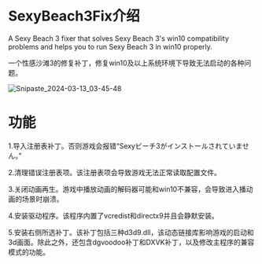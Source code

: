 # SexyBeach3Fix介绍
A Sexy Beach 3 fixer that solves Sexy Beach 3's win10 compatibility problems and helps you to run Sexy Beach 3 in win10 properly.

一个性感沙滩3的修复补丁，修复win10及以上系统环境下导致无法启动的各种问题。

![Snipaste_2024-03-13_03-45-48](https://github.com/exjhon/SexyBeach3Fix/assets/57669179/513738d6-aab2-43c0-99cf-59df74f91ddf)

# 功能

1.导入注册表补丁。否则游戏会报错“Sexyビーチ3がインストールされていません。”

2.清理错误注册表项。该注册表项会导致游戏无法正常读取配置文件。

3.关闭动画再生。游戏中播放动画的解码器可能和win10不兼容，会导致进入播动画的场景时崩溃。

4.安装驱动程序。该程序内置了vcredist和directx9并且会静默安装。

5.安装右侧所选补丁。该补丁包括三种d3d9.dll，该动态链接库影响游戏的启动和3d画面。除此之外，还包含dgvoodoo补丁和DXVK补丁，以及修改主程序的兼容模式的功能。
